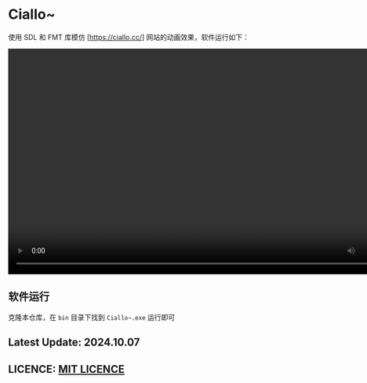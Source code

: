 # Ciallo~

使用 SDL 和 FMT 库模仿 [https://ciallo.cc/] 网站的动画效果，软件运行如下：

<video width="820" height="460" controls>

  <source src="./material/video/Ciallo Software Demo.mp4" type="video/mp4">

</video>

## 软件运行

克隆本仓库，在 `bin` 目录下找到 `Ciallo~.exe` 运行即可

## Latest Update: 2024.10.07

## LICENCE: [MIT LICENCE]()
